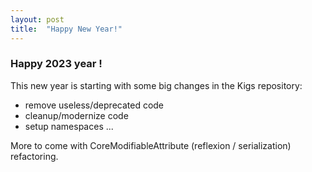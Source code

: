 ```yaml
---
layout: post
title:  "Happy New Year!"
---
```


### Happy 2023 year !

This new year is starting with some big changes in the Kigs repository:
- remove useless/deprecated code
- cleanup/modernize code
- setup namespaces
...

More to come with CoreModifiableAttribute (reflexion / serialization) refactoring.


 

